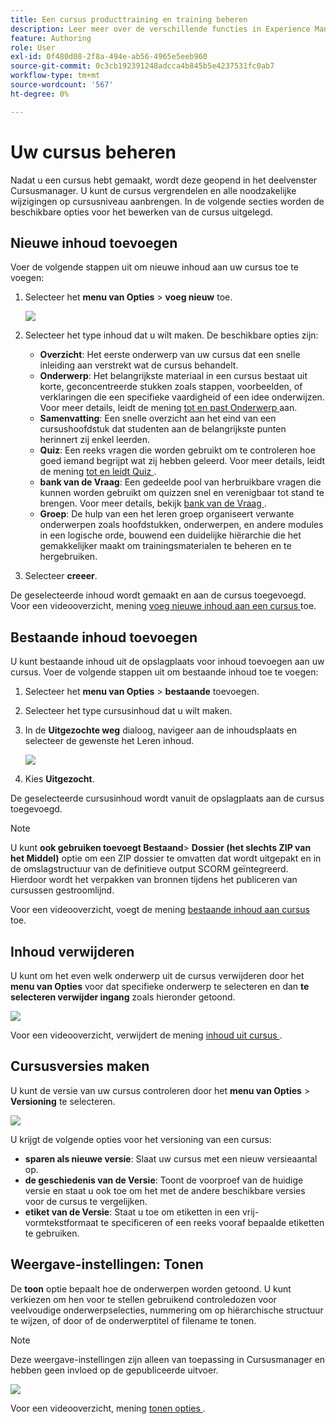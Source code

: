 ```yaml
---
title: Een cursus producttraining en training beheren
description: Leer meer over de verschillende functies in Experience Manager Guides waarmee u uw cursus efficiënt kunt beheren.
feature: Authoring
role: User
exl-id: 0f480d08-2f8a-494e-ab56-4965e5eeb960
source-git-commit: 0c3cb192391248adcca4b845b5e4237531fc0ab7
workflow-type: tm+mt
source-wordcount: '567'
ht-degree: 0%

---
```


# Uw cursus beheren

Nadat u een cursus hebt gemaakt, wordt deze geopend in het deelvenster Cursusmanager. U kunt de cursus vergrendelen en alle noodzakelijke wijzigingen op cursusniveau aanbrengen. In de volgende secties worden de beschikbare opties voor het bewerken van de cursus uitgelegd.

## Nieuwe inhoud toevoegen

Voer de volgende stappen uit om nieuwe inhoud aan uw cursus toe te voegen:

1. Selecteer het **menu van Opties** > **voeg nieuw** toe.

   ![](assets/learning-course-content.png)
2. Selecteer het type inhoud dat u wilt maken. De beschikbare opties zijn:
   - **Overzicht**: Het eerste onderwerp van uw cursus dat een snelle inleiding aan verstrekt wat de cursus behandelt.
   - **Onderwerp**: Het belangrijkste materiaal in een cursus bestaat uit korte, geconcentreerde stukken zoals stappen, voorbeelden, of verklaringen die een specifieke vaardigheid of een idee onderwijzen. Voor meer details, leidt de mening [ tot en past Onderwerp ](./create-content.md) aan.
   - **Samenvatting**: Een snelle overzicht aan het eind van een cursushoofdstuk dat studenten aan de belangrijkste punten herinnert zij enkel leerden.
   - **Quiz**: Een reeks vragen die worden gebruikt om te controleren hoe goed iemand begrijpt wat zij hebben geleerd. Voor meer details, leidt de mening [ tot en leidt Quiz ](./create-quiz.md).
   - **bank van de Vraag**: Een gedeelde pool van herbruikbare vragen die kunnen worden gebruikt om quizzen snel en verenigbaar tot stand te brengen. Voor meer details, bekijk [ bank van de Vraag ](./create-qb.md).
   - **Groep**: De hulp van een het leren groep organiseert verwante onderwerpen zoals hoofdstukken, onderwerpen, en andere modules in een logische orde, bouwend een duidelijke hiërarchie die het gemakkelijker maakt om trainingsmaterialen te beheren en te hergebruiken.
3. Selecteer **creeer**.

De geselecteerde inhoud wordt gemaakt en aan de cursus toegevoegd. Voor een videooverzicht, mening [ voeg nieuwe inhoud aan een cursus ](https://video.tv.adobe.com/v/3469537/aem-guides-learning-content?quality=12&learn=on) toe.

## Bestaande inhoud toevoegen

U kunt bestaande inhoud uit de opslagplaats voor inhoud toevoegen aan uw cursus. Voer de volgende stappen uit om bestaande inhoud toe te voegen:

1. Selecteer het **menu van Opties** > **bestaande** toevoegen.
2. Selecteer het type cursusinhoud dat u wilt maken.
3. In de **Uitgezochte weg** dialoog, navigeer aan de inhoudsplaats en selecteer de gewenste het Leren inhoud.

   ![](assets/add-existing-learning-content.png)
4. Kies **Uitgezocht**.

De geselecteerde cursusinhoud wordt vanuit de opslagplaats aan de cursus toegevoegd.

>[!NOTE]
>
>U kunt **ook gebruiken toevoegt Bestaand**> **Dossier (het slechts ZIP van het Middel)** optie om een ZIP dossier te omvatten dat wordt uitgepakt en in de omslagstructuur van de definitieve output SCORM geïntegreerd. Hierdoor wordt het verpakken van bronnen tijdens het publiceren van cursussen gestroomlijnd.

Voor een videooverzicht, voegt de mening [ bestaande inhoud aan cursus ](https://video.tv.adobe.com/v/3469537/aem-guides-learning-content?quality=12&learn=on) toe.

## Inhoud verwijderen

U kunt om het even welk onderwerp uit de cursus verwijderen door het **menu van Opties** voor dat specifieke onderwerp te selecteren en dan **te selecteren verwijder ingang** zoals hieronder getoond.

![](assets/remove-learning-content.png)

Voor een videooverzicht, verwijdert de mening [ inhoud uit cursus ](https://video.tv.adobe.com/v/3475210/learning-content-aem-guides).

## Cursusversies maken

U kunt de versie van uw cursus controleren door het **menu van Opties** > **Versioning** te selecteren.

![](assets/course-versioning.png)

U krijgt de volgende opties voor het versioning van een cursus:

- **sparen als nieuwe versie**: Slaat uw cursus met een nieuw versieaantal op.
- **de geschiedenis van de Versie**: Toont de voorproef van de huidige versie en staat u ook toe om het met de andere beschikbare versies voor de cursus te vergelijken.
- **etiket van de Versie**: Staat u toe om etiketten in een vrij-vormtekstformaat te specificeren of een reeks vooraf bepaalde etiketten te gebruiken.

## Weergave-instellingen: Tonen

De **toon** optie bepaalt hoe de onderwerpen worden getoond. U kunt verkiezen om hen voor te stellen gebruikend controledozen voor veelvoudige onderwerpselecties, nummering om op hiërarchische structuur te wijzen, of door of de onderwerptitel of filename te tonen.

>[!NOTE]
>
> Deze weergave-instellingen zijn alleen van toepassing in Cursusmanager en hebben geen invloed op de gepubliceerde uitvoer.

![](assets/course-display-settings.png)

Voor een videooverzicht, mening [ tonen opties ](https://video.tv.adobe.com/v/3475210/learning-content-aem-guides).
